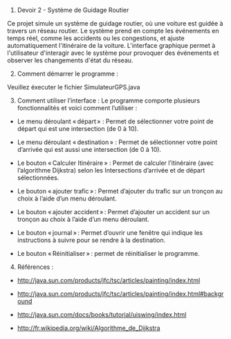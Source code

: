 1. Devoir 2 - Système de Guidage Routier

Ce projet simule un système de guidage routier, où une voiture est guidée à travers un réseau routier. Le système prend en compte les événements en temps réel, comme les accidents ou les congestions, et ajuste automatiquement l'itinéraire de la voiture. L'interface graphique permet à l'utilisateur d'interagir avec le système pour provoquer des événements et observer les changements d'état du réseau.

2. Comment démarrer le programme : 

Veuillez éxecuter le fichier SimulateurGPS.java

3. Comment utiliser l’interface : Le programme comporte plusieurs fonctionnalités et voici comment l’utiliser :  

 - Le menu déroulant « départ » : Permet de sélectionner votre point de départ qui est une intersection (de 0 à 10). 

 - Le menu déroulant « destination » : Permet de sélectionner votre point d’arrivée qui est aussi une intersection (de 0 à 10). 

 - Le bouton « Calculer Itinéraire » : Permet de calculer l’itinéraire (avec l’algorithme Dijkstra) selon les Intersections d’arrivée et de départ sélectionnées. 

 - Le bouton « ajouter trafic » : Permet d’ajouter du trafic sur un tronçon au choix à l’aide d’un menu déroulant.  

 - Le bouton « ajouter accident » : Permet d’ajouter un accident sur un tronçon au choix à l’aide d’un menu déroulant.  

 - Le bouton « journal » : Permet d’ouvrir une fenêtre qui indique les instructions à suivre pour se rendre à la destination.  

 - Le bouton « Réinitialiser » : permet de réinitialiser le programme.

4. Références : 

 - http://java.sun.com/products/jfc/tsc/articles/painting/index.html

 - http://java.sun.com/products/jfc/tsc/articles/painting/index.html#background

 - http://java.sun.com/docs/books/tutorial/uiswing/index.html

 - http://fr.wikipedia.org/wiki/Algorithme_de_Dijkstra

